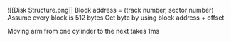 ![[Disk Structure.png]]
Block address = (track number, sector number)
Assume every block is 512 bytes 
Get byte by using block address + offset

Moving arm from one cylinder to the next takes 1ms